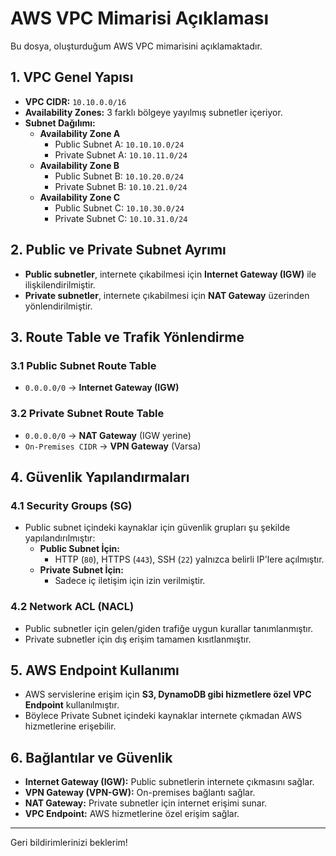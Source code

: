 # AWS VPC Mimarisi Açıklaması

Bu dosya, oluşturduğum AWS VPC mimarisini açıklamaktadır.

## 1. VPC Genel Yapısı

- **VPC CIDR:** `10.10.0.0/16`
- **Availability Zones:** 3 farklı bölgeye yayılmış subnetler içeriyor.
- **Subnet Dağılımı:**
  - **Availability Zone A**
    - Public Subnet A: `10.10.10.0/24`
    - Private Subnet A: `10.10.11.0/24`
  - **Availability Zone B**
    - Public Subnet B: `10.10.20.0/24`
    - Private Subnet B: `10.10.21.0/24`
  - **Availability Zone C**
    - Public Subnet C: `10.10.30.0/24`
    - Private Subnet C: `10.10.31.0/24`

## 2. Public ve Private Subnet Ayrımı

- **Public subnetler**, internete çıkabilmesi için **Internet Gateway (IGW)** ile ilişkilendirilmiştir.
- **Private subnetler**, internete çıkabilmesi için **NAT Gateway** üzerinden yönlendirilmiştir.

## 3. Route Table ve Trafik Yönlendirme

### 3.1 Public Subnet Route Table
- `0.0.0.0/0` → **Internet Gateway (IGW)**

### 3.2 Private Subnet Route Table
- `0.0.0.0/0` → **NAT Gateway** (IGW yerine)
- `On-Premises CIDR` → **VPN Gateway** (Varsa)

## 4. Güvenlik Yapılandırmaları

### 4.1 Security Groups (SG)
- Public subnet içindeki kaynaklar için güvenlik grupları şu şekilde yapılandırılmıştır:
  - **Public Subnet İçin:**
    - HTTP (`80`), HTTPS (`443`), SSH (`22`) yalnızca belirli IP'lere açılmıştır.
  - **Private Subnet İçin:**
    - Sadece iç iletişim için izin verilmiştir.

### 4.2 Network ACL (NACL)
- Public subnetler için gelen/giden trafiğe uygun kurallar tanımlanmıştır.
- Private subnetler için dış erişim tamamen kısıtlanmıştır.

## 5. AWS Endpoint Kullanımı
- AWS servislerine erişim için **S3, DynamoDB gibi hizmetlere özel VPC Endpoint** kullanılmıştır.
- Böylece Private Subnet içindeki kaynaklar internete çıkmadan AWS hizmetlerine erişebilir.

## 6. Bağlantılar ve Güvenlik
- **Internet Gateway (IGW):** Public subnetlerin internete çıkmasını sağlar.
- **VPN Gateway (VPN-GW):** On-premises bağlantı sağlar.
- **NAT Gateway:** Private subnetler için internet erişimi sunar.
- **VPC Endpoint:** AWS hizmetlerine özel erişim sağlar.

---

Geri bildirimlerinizi beklerim!
